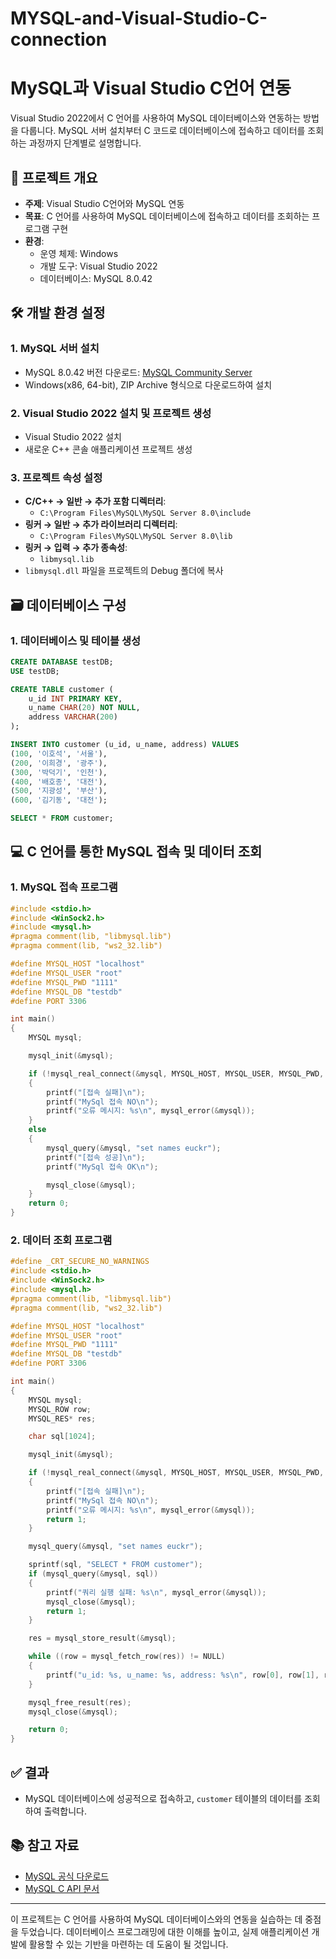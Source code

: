 # MYSQL-and-Visual-Studio-C-connection
# MySQL과 Visual Studio C언어 연동

Visual Studio 2022에서 C 언어를 사용하여 MySQL 데이터베이스와 연동하는 방법을 다룹니다.
MySQL 서버 설치부터 C 코드로 데이터베이스에 접속하고 데이터를 조회하는 과정까지 단계별로 설명합니다.

## 📌 프로젝트 개요

- **주제**: Visual Studio C언어와 MySQL 연동
- **목표**: C 언어를 사용하여 MySQL 데이터베이스에 접속하고 데이터를 조회하는 프로그램 구현
- **환경**:
  - 운영 체제: Windows
  - 개발 도구: Visual Studio 2022
  - 데이터베이스: MySQL 8.0.42

## 🛠️ 개발 환경 설정

### 1. MySQL 서버 설치

- MySQL 8.0.42 버전 다운로드: [MySQL Community Server](https://dev.mysql.com/downloads/mysql/)
- Windows(x86, 64-bit), ZIP Archive 형식으로 다운로드하여 설치

### 2. Visual Studio 2022 설치 및 프로젝트 생성

- Visual Studio 2022 설치
- 새로운 C++ 콘솔 애플리케이션 프로젝트 생성

### 3. 프로젝트 속성 설정

- **C/C++ → 일반 → 추가 포함 디렉터리**:
  - `C:\Program Files\MySQL\MySQL Server 8.0\include`
- **링커 → 일반 → 추가 라이브러리 디렉터리**:
  - `C:\Program Files\MySQL\MySQL Server 8.0\lib`
- **링커 → 입력 → 추가 종속성**:
  - `libmysql.lib`
- `libmysql.dll` 파일을 프로젝트의 Debug 폴더에 복사

## 🗃️ 데이터베이스 구성

### 1. 데이터베이스 및 테이블 생성

```sql
CREATE DATABASE testDB;
USE testDB;

CREATE TABLE customer (
    u_id INT PRIMARY KEY,
    u_name CHAR(20) NOT NULL,
    address VARCHAR(200)
);

INSERT INTO customer (u_id, u_name, address) VALUES
(100, '이호석', '서울'),
(200, '이희경', '광주'),
(300, '박덕기', '인천'),
(400, '배호종', '대전'),
(500, '지광성', '부산'),
(600, '김기동', '대전');

SELECT * FROM customer;
```

## 💻 C 언어를 통한 MySQL 접속 및 데이터 조회

### 1. MySQL 접속 프로그램

```c
#include <stdio.h>
#include <WinSock2.h>
#include <mysql.h>
#pragma comment(lib, "libmysql.lib")
#pragma comment(lib, "ws2_32.lib")

#define MYSQL_HOST "localhost"
#define MYSQL_USER "root"
#define MYSQL_PWD "1111"
#define MYSQL_DB "testdb"
#define PORT 3306

int main()
{
    MYSQL mysql;

    mysql_init(&mysql);

    if (!mysql_real_connect(&mysql, MYSQL_HOST, MYSQL_USER, MYSQL_PWD, MYSQL_DB, PORT, 0, 0))
    {
        printf("[접속 실패]\n");
        printf("MySql 접속 NO\n");
        printf("오류 메시지: %s\n", mysql_error(&mysql));
    }
    else
    {
        mysql_query(&mysql, "set names euckr");
        printf("[접속 성공]\n");
        printf("MySql 접속 OK\n");

        mysql_close(&mysql);
    }
    return 0;
}
```

### 2. 데이터 조회 프로그램

```c
#define _CRT_SECURE_NO_WARNINGS
#include <stdio.h>
#include <WinSock2.h>
#include <mysql.h>
#pragma comment(lib, "libmysql.lib")
#pragma comment(lib, "ws2_32.lib")

#define MYSQL_HOST "localhost"
#define MYSQL_USER "root"
#define MYSQL_PWD "1111"
#define MYSQL_DB "testdb"
#define PORT 3306

int main()
{
    MYSQL mysql;
    MYSQL_ROW row;
    MYSQL_RES* res;

    char sql[1024];

    mysql_init(&mysql);

    if (!mysql_real_connect(&mysql, MYSQL_HOST, MYSQL_USER, MYSQL_PWD, MYSQL_DB, PORT, 0, 0))
    {
        printf("[접속 실패]\n");
        printf("MySql 접속 NO\n");
        printf("오류 메시지: %s\n", mysql_error(&mysql));
        return 1;
    }

    mysql_query(&mysql, "set names euckr");

    sprintf(sql, "SELECT * FROM customer");
    if (mysql_query(&mysql, sql))
    {
        printf("쿼리 실행 실패: %s\n", mysql_error(&mysql));
        mysql_close(&mysql);
        return 1;
    }

    res = mysql_store_result(&mysql);

    while ((row = mysql_fetch_row(res)) != NULL)
    {
        printf("u_id: %s, u_name: %s, address: %s\n", row[0], row[1], row[2]);
    }

    mysql_free_result(res);
    mysql_close(&mysql);

    return 0;
}
```

## ✅ 결과

- MySQL 데이터베이스에 성공적으로 접속하고, `customer` 테이블의 데이터를 조회하여 출력합니다.

## 📚 참고 자료

- [MySQL 공식 다운로드](https://dev.mysql.com/downloads/mysql/)
- [MySQL C API 문서](https://dev.mysql.com/doc/c-api/en/)

---

이 프로젝트는 C 언어를 사용하여 MySQL 데이터베이스와의 연동을 실습하는 데 중점을 두었습니다.
데이터베이스 프로그래밍에 대한 이해를 높이고, 실제 애플리케이션 개발에 활용할 수 있는 기반을 마련하는 데 도움이 될 것입니다.

